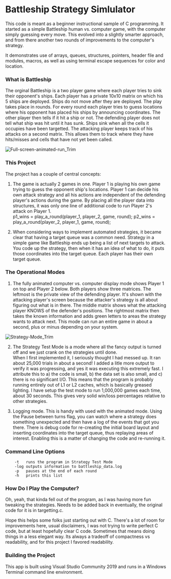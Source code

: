 # Battleship Strategy Simlulator

This code is meant as a beginner instructional sample of C programming.  It started as a simple Battleship human vs. computer game, with the computer simply guessing every move.   This evolved into a slightly smarter approach, and from there another two rounds of improvements to the computer's strategy.

It demonstrates use of arrays, queues, structures, pointers, header file and modules, macros, as well as using terminal escape sequences for color and location.

### What is Battleship
The orginal Battleship is a two player game where each player tries to sink their opponent's ships.  Each player has a private 10x10 matrix on which
his 5 ships are deployed.  Ships do not move after they are deployed.  The play takes place in rounds.  For every round each player 
tries to guess locations where his opponent has placed his ships by announcing coordinates.  The other player then tells if it hit a 
ship or not.   The defending player does not tell what ship was hit until it has sunk.  Ships sink when all the cells it occupies 
have been targetted.  The attacking player keeps track of his attacks on a second matrix.  This allows them to track where they have 
hits/misses and cells that have not yet been called.

![Full-screen-animated-run_Trim](https://user-images.githubusercontent.com/15236281/114796337-8edbb600-9d45-11eb-8fcd-f912261dfc7c.gif)

### This Project
The project has a couple of central concepts:

1) The game is actually 2 games in one.  Player 1 is playing his own game trying to
guess the opponent ship's locations.  Player 1 can decide his own attack strategy and all his
actions are independent of the defending player's actions during the game.  By placing all the player data into structures,
it was only one line of additional code to run Player 2's attack on Player 1.   
		p1_wins = play_a_round(player_1, player_2, game, round);
		p2_wins = play_a_round(player_2, player_1, game, round);
    
2) When considering ways to implement automated strategies, it became clear that having
a target queue was a common need.  Strategy in a simple game like Battleship ends up 
being a list of next targets to attack.  You code up the strategy, then when it has 
an idea of what to do, it puts those coordinates into the target queue.   Each player has
their own target queue.

### The Operational Modes
1) The fully animated computer vs. computer display mode shows Player 1 on top and Player 2 below.  Both players show three
matrices.  The leftmost is the private view of the defending player.  It's shown with the attacking player's screen because
the attacker's strategy is all about figuring out what is in there.  The middle matrix shows what the attacking player KNOWS of the
defender's positions.  The rightmost matrix then takes the known information and adds green letters to areas the strategy 
wants to attack next.  This mode can run an entire game in about a second, plus or minus depending on your system.

![Strategy-Mode_Trim](https://user-images.githubusercontent.com/15236281/114796351-93a06a00-9d45-11eb-9a84-fd5dd55d957b.gif)

2) The Strategy Test Mode is a mode where all the fancy output is turned off and we just crank on the strategies until done.  
When I first implemented it, I seriously thought I had messed up.  It ran about 25,000 trials in about a second!  I added a litle
more output to verify it was progressing, and yes it was executing this extremely fast.  I attribute this to a) the code is small, 
b) the data set is also small, and c) there is no significant I/O.  This means that the program is probably running entirely out of L1 or L2
caches, which is basically greased lighting.  I have setup the test mode to run 1,000,000 games each time, about 30 seconds.  This gives
very solid win/loss percentages relative to other strategies.

3) Logging mode.  This is handy with used with the animated mode.  Using the Pause between turns flag, you can watch where a strategy does something
unexpected and then have a log of the events that got you there.  There is debug code for re-creating the initial board layout and inserting
coordinates into the target queue, thus replaying areas of interest.  Enabling this is a matter of changing the code and re-running it.

### Command Line Options
		-t   runs the program in Strategy Test Mode
		-log outputs information to battleship_data.log
		-p   pauses at the end of each round
		-h   prints this list

### How Do I Play the Computer?
Oh, yeah, that kinda fell out of the program, as I was having more fun tweaking the strategies.  Needs to be added back in eventually,
the original code for it is in targetting.c.

Hope this helps some folks just starting out with C.   There's a lot of room for improvements here, usual disclaimers, I was not
trying to write perfect C code, but at least hopefully clear C code.  Sometimes that means doing things in a less elegant way. Its always
a tradeoff of compactness vs readability, and for this project I favored readability.

### Building the Project
This app is built using Visual Studio Community 2019 and runs in a Windows Terminal command line environment.



